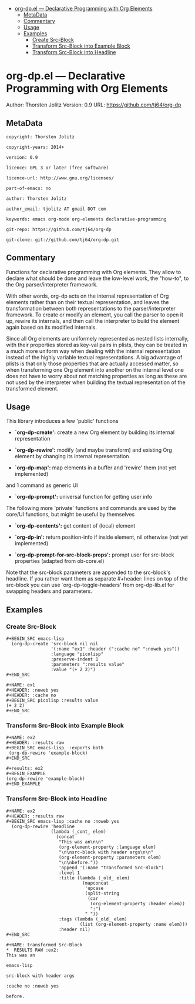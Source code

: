 - [org-dp.el &#x2014; Declarative Programming with Org Elements](#org-dp.el-&#x2014;-declarative-programming-with-org-elements)
  - [MetaData](#metadata)
  - [Commentary](#commentary)
  - [Usage](#usage)
  - [Examples](#examples)
    - [Create Src-Block](#create-src-block)
    - [Transform Src-Block into Example Block](#transform-src-block-into-example-block)
    - [Transform Src-Block into Headline](#transform-src-block-into-headline)



# org-dp.el &#x2014; Declarative Programming with Org Elements<a id="sec-1"></a>

Author: Thorsten Jolitz <tjolitz AT gmail DOT com>
Version: 0.9
URL: <https://github.com/tj64/org-dp>

## MetaData<a id="sec-1-1"></a>

    copyright: Thorsten Jolitz
    
    copyright-years: 2014+
    
    version: 0.9
    
    licence: GPL 3 or later (free software)
    
    licence-url: http://www.gnu.org/licenses/
    
    part-of-emacs: no
    
    author: Thorsten Jolitz
    
    author_email: tjolitz AT gmail DOT com
    
    keywords: emacs org-mode org-elements declarative-programming
    
    git-repo: https://github.com/tj64/org-dp
    
    git-clone: git://github.com/tj64/org-dp.git

## Commentary<a id="sec-1-2"></a>

Functions for declarative programming with Org elements. They allow
to declare what should be done and leave the low-level work, the
"how-to", to the Org parser/interpreter framework.

With other words, org-dp acts on the internal representation of Org
elements rather than on their textual representation, and leaves
the transformation between both representations to the
parser/interpreter framework. To create or modify an element, you
call the parser to open it up, rewire its internals, and then call
the interpreter to build the element again based on its modified
internals.

Since all Org elements are uniformely represented as nested lists
internally, with their properties stored as key-val pairs in
plists, they can be treated in a much more uniform way when dealing
with the internal representation instead of the highly variable
textual representations. A big advantage of plists is that only
those properties that are actually accessed matter, so when
transforming one Org element into another on the internal level one
does not have to worry about not matching properties as long as
these are not used by the interpreter when building the textual
representation of the transformed element.

## Usage<a id="sec-1-3"></a>

This library introduces a few 'public' functions

-   **\`org-dp-create':** create a new Org element by building its
    internal representation

-   **\`org-dp-rewire':** modify (and maybe transform) and existing Org
    element by changing its internal representation

-   **\`org-dp-map':** map elements in a buffer and 'rewire' them (not
    yet implemented)

and 1 command as generic UI

-   **\`org-dp-prompt':** universal function for getting user info

The following more 'private' functions and commands are used by the
core/UI functions, but might be useful by themselves

-   **\`org-dp-contents':** get content of (local) element

-   **\`org-dp-in':** return position-info if inside element, nil
    otherwise (not yet implemented)

-   **\`org-dp-prompt-for-src-block-props':** prompt user for src-block
    properties (adapted from ob-core.el)

Note that the src-block parameters are appended to the src-block's
headline. If you rather want them as separate #+header: lines on
top of the src-block you can use \`org-dp-toggle-headers' from
org-dp-lib.el for swapping headers and parameters.

## Examples<a id="sec-1-4"></a>

### Create Src-Block<a id="sec-1-4-1"></a>

    #+BEGIN_SRC emacs-lisp
      (org-dp-create 'src-block nil nil
                     '(:name "ex1" :header (":cache no" ":noweb yes"))
                     :language "picolisp"
                     :preserve-indent 1
                     :parameters ":results value"
                     :value "(+ 2 2)")
    #+END_SRC

    #+NAME: ex1
    #+HEADER: :noweb yes
    #+HEADER: :cache no
    #+BEGIN_SRC picolisp :results value
    (+ 2 2)
    #+END_SRC

### Transform Src-Block into Example Block<a id="sec-1-4-2"></a>

    #+NAME: ex2
    #+HEADER: :results raw
    #+BEGIN_SRC emacs-lisp  :exports both
     (org-dp-rewire 'example-block) 
    #+END_SRC

    #+results: ex2
    #+BEGIN_EXAMPLE
    (org-dp-rewire 'example-block) 
    #+END_EXAMPLE

### Transform Src-Block into Headline<a id="sec-1-4-3"></a>

    #+NAME: ex2
    #+HEADER: :results raw
    #+BEGIN_SRC emacs-lisp :cache no :noweb yes
      (org-dp-rewire 'headline
                     (lambda (_cont_ elem)
                       (concat
                        "This was an\n\n"
                        (org-element-property :language elem)
                        "\n\nsrc-block with header args\n\n"
                        (org-element-property :parameters elem)
                        "\n\nbefore."))
                        'append '(:name "transformed Src-Block")
                        :level 1
                        :title (lambda (_old_ elem)
                                 (mapconcat
                                  'upcase
                                  (split-string
                                   (car
                                    (org-element-property :header elem))
                                    ":")
                                  " "))
                        :tags (lambda (_old_ elem)
                                (list (org-element-property :name elem)))
                        :header nil)
    #+END_SRC

    #+NAME: transformed Src-Block
    *  RESULTS RAW :ex2:
    This was an
    
    emacs-lisp
    
    src-block with header args
    
    :cache no :noweb yes
    
    before.
